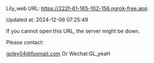 Lily_web URL: https://222f-61-165-102-156.ngrok-free.app

Updated at: 2024-12-06 07:25:49

If you cannot open this URL, the server might be down.

Please contact: 

goley04@foxmail.com Or Wechat:GL_yeaH
